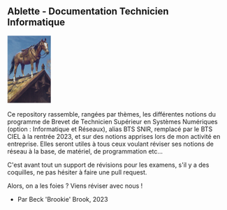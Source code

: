 ## Ablette - Documentation Technicien Informatique

<img title="" src="ablette.png"  width="100" data-align="center">

Ce repository rassemble, rangées par thèmes, les différentes notions du programme de Brevet de Technicien Supérieur en Systèmes Numériques (option : Informatique et Réseaux), alias BTS SNIR, remplacé par le BTS CIEL à la rentrée 2023, et sur des notions apprises lors de mon activité en entreprise. Elles seront utiles à tous ceux voulant réviser ses notions de réseau à la base, de matériel, de programmation etc...



C'est avant tout un support de révisions pour les examens, s'il y a des coquilles, ne pas hésiter à faire une pull request.

Alors, on a les foies ? Viens réviser avec nous !

- Par Beck 'Brookie' Brook, 2023